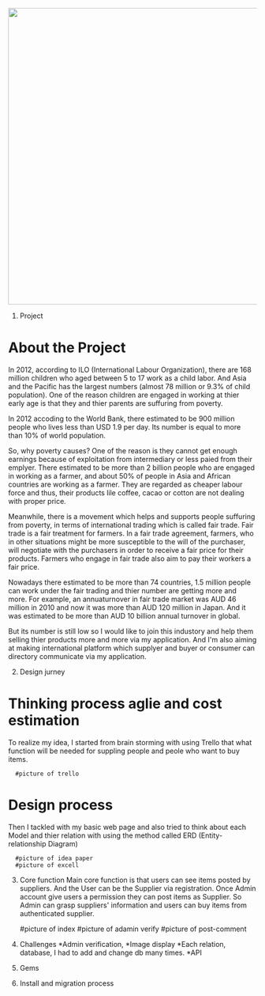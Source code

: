 <p align="center">
<img src="https://ibb.co/i4xCAk" width="600" />
</p>


1. Project
# About the Project

In 2012, according to ILO (International Labour Organization), there are 168 million children who aged between 5 to 17 work as a child labor.
And Asia and the Pacific has the largest numbers (almost 78 million or 9.3% of child population).
One of the reason children are engaged in working at thier early age is that they and thier parents are suffuring from poverty.

In 2012 accoding to the World Bank, there estimated to be 900 million people who lives less than USD 1.9 per day.
Its number is equal to more than 10% of world population.

So, why poverty causes?
One of the reason is they cannot get enough earnings because of exploitation from intermediary or less paied from their emplyer.
There estimated to be more than 2 billion people who are engaged in working as a farmer, and about 50% of people in Asia and African countries are working as a farmer.
They are regarded as cheaper labour force and thus, their products lile coffee, cacao or cotton are not dealing with proper price.


Meanwhile, there is a movement which helps and supports people suffuring from poverty, in terms of international trading which is called fair trade.
Fair trade is a fair treatment for farmers. In a fair trade agreement, farmers, who in other situations might be more susceptible to the will of the purchaser, will negotiate with the purchasers in order to receive a fair price for their products. Farmers who engage in fair trade also aim to pay their workers a fair price.

Nowadays there estimated to be more than 74 countries, 1.5 million people can work under the fair trading and thier number are getting more and more.
For example, an annuaturnover in fair trade market was AUD 46 million in 2010 and now it was more than AUD 120 million in Japan.
And it was estimated to be more than AUD 10 billion annual turnover in global.

But its number is still low so I would like to join this industory and help them selling thier products more and more via my application.
And I'm also aiming at making international platform which supplyer and buyer or consumer can directory communicate via my application.



2. Design jurney

# Thinking process    aglie and cost estimation
To realize my idea, I started from brain storming with using Trello that what function will be needed for suppling people and peole who want to buy items.


      #picture of trello

# Design process
Then I tackled with my basic web page and also tried to think about each Model and thier relation with using the method called ERD (Entity-relationship Diagram)

      #picture of idea paper
      #picture of excell



3. Core function
Main core function is that users can see items posted by suppliers. And the User can be the Supplier via registration.
Once Admin account give users a permission they can post items as Supplier.
So Admin can grasp suppliers' information and users can buy items from authenticated supplier.

      #picture of index
      #picture of adamin verify
      #picture of post-comment       



4. Challenges
*Admin verification,
*Image display
*Each relation, database, I had to add and change db many times.
*API

5. Gems



6. Install and migration process
